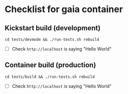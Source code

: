# Checklist for gaia container

## Kickstart build (development)

```
cd tests/devmode && ./run-tests.sh rebuild
```

- [ ] Check `http://localhost` is saying "Hello World"

## Container build (production)


```
cd tests/build && ./run-tests.sh rebuild
```

- [ ] Check `http://localhost` is saying "Hello World"